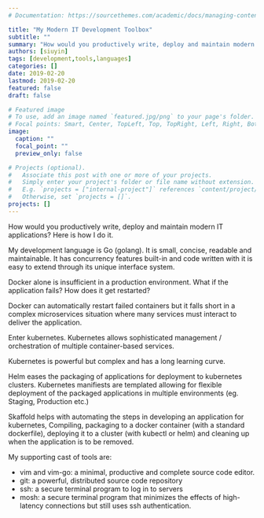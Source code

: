 ```yaml
---
# Documentation: https://sourcethemes.com/academic/docs/managing-content/

title: "My Modern IT Development Toolbox"
subtitle: ""
summary: "How would you productively write, deploy and maintain modern IT applications? Here is how I do it."
authors: [siuyin]
tags: [development,tools,languages]
categories: []
date: 2019-02-20
lastmod: 2019-02-20
featured: false
draft: false

# Featured image
# To use, add an image named `featured.jpg/png` to your page's folder.
# Focal points: Smart, Center, TopLeft, Top, TopRight, Left, Right, BottomLeft, Bottom, BottomRight.
image:
  caption: ""
  focal_point: ""
  preview_only: false

# Projects (optional).
#   Associate this post with one or more of your projects.
#   Simply enter your project's folder or file name without extension.
#   E.g. `projects = ["internal-project"]` references `content/project/deep-learning/index.md`.
#   Otherwise, set `projects = []`.
projects: []
---
```

How would you productively write, deploy and maintain modern IT applications? Here is how I do it.

My development language is Go (golang). It is small, concise, readable and maintainable. It has concurrency features built-in and code written with it is easy to extend through its unique interface system.

Docker alone is insufficient in a production environment. What if the application fails? How does it get restarted?

Docker can automatically restart failed containers but it falls short in a complex microservices situation where many services must interact to deliver the application.

Enter kubernetes. Kubernetes allows sophisticated management / orchestration of multiple container-based services.

Kubernetes is powerful but complex and has a long learning curve.

Helm eases the packaging of applications for deployment to kubernetes clusters. Kubernetes manifiests are templated allowing for flexible deployment of the packaged applications in multiple environments (eg. Staging, Production etc.)

Skaffold helps with automating the steps in developing an application for kubernetes, Compiling, packaging to a docker container (with a standard dockerfile), deploying it to a cluster (with kubectl or helm) and cleaning up when the application is to be removed.

My supporting cast of tools are:
* vim and vim-go: a minimal, productive and complete source code editor.
* git: a powerful, distributed source code repository
* ssh: a secure terminal program to log in to servers
* mosh: a secure terminal program that minimizes the effects of high-latency connections but still uses ssh authentication.
